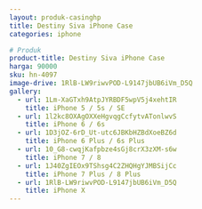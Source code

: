```yaml
---
layout: produk-casinghp
title: Destiny Siva iPhone Case
categories: iphone

# Produk
product-title: Destiny Siva iPhone Case
harga: 90000
sku: hn-4097
image-drive: 1RlB-LW9riwvPOD-L9147jbUB6iVm_D5Q
gallery:
  - url: 1Lm-XaGTxh9AtpJYRBDF5wpV5j4xehtIR
    title: iPhone 5 / 5s / SE
  - url: 1l2kc8OXAgOXXeHgvqgCcfytvATonlwvS
    title: iPhone 6 / 6s
  - url: 1D3jOZ-6rD_Ut-utc6JBKbHZBdXoeBZ6d
    title: iPhone 6 Plus / 6s Plus
  - url: 10_G8-cwqjKafpbze4sGj8crX3zXM-s6w
    title: iPhone 7 / 8
  - url: 1J40ZgIEOx9TShsg4C2ZHQHgYJMBSijCc
    title: iPhone 7 Plus / 8 Plus
  - url: 1RlB-LW9riwvPOD-L9147jbUB6iVm_D5Q
    title: iPhone X
---
```

